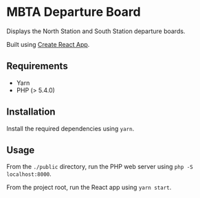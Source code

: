 # MBTA Departure Board

Displays the North Station and South Station departure boards.

Built using [Create React App](https://github.com/facebook/create-react-app).

## Requirements

- Yarn
- PHP (> 5.4.0)

## Installation

Install the required dependencies using `yarn`.

## Usage

From the `./public` directory, run the PHP web server using `php -S localhost:8000`.

From the project root, run the React app using `yarn start`.
